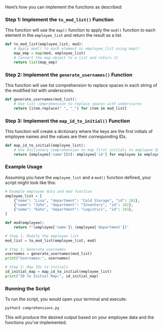 Here’s how you can implement the functions as described:

### Step 1: Implement the `to_mod_list()` Function
This function will use the `map()` function to apply the `mod()` function to each element in the `employee_list` and return the result as a list.

```python
def to_mod_list(employee_list, mod):
    # Apply mod() to each element in employee_list using map()
    map_emp = map(mod, employee_list)
    # Convert the map object to a list and return it
    return list(map_emp)
```

### Step 2: Implement the `generate_usernames()` Function
This function will use list comprehension to replace spaces in each string of the modified list with underscores.

```python
def generate_usernames(mod_list):
    # Use list comprehension to replace spaces with underscores
    return [item.replace(" ", "_") for item in mod_list]
```

### Step 3: Implement the `map_id_to_initial()` Function
This function will create a dictionary where the keys are the first initials of employee names and the values are their corresponding IDs.

```python
def map_id_to_initial(employee_list):
    # Use dictionary comprehension to map first initials to employee IDs
    return {employee['name'][0]: employee['id'] for employee in employee_list}
```

### Example Usage
Assuming you have the `employee_list` and a `mod()` function defined, your script might look like this:

```python
# Example employee data and mod function
employee_list = [
    {"name": "Lisa", "department": "Cold Storage", "id": 101},
    {"name": "John", "department": "Inventory", "id": 102},
    {"name": "Kate", "department": "Logistics", "id": 103},
]

def mod(employee):
    return f"{employee['name']}_{employee['department']}"

# Step 1: Modify the employee list
mod_list = to_mod_list(employee_list, mod)

# Step 2: Generate usernames
usernames = generate_usernames(mod_list)
print("Usernames:", usernames)

# Step 3: Map IDs to initials
id_initial_map = map_id_to_initial(employee_list)
print("ID to Initial Map:", id_initial_map)
```

### Running the Script
To run the script, you would open your terminal and execute:

```bash
python3 comprehensions.py
```

This will produce the desired output based on your employee data and the functions you've implemented.